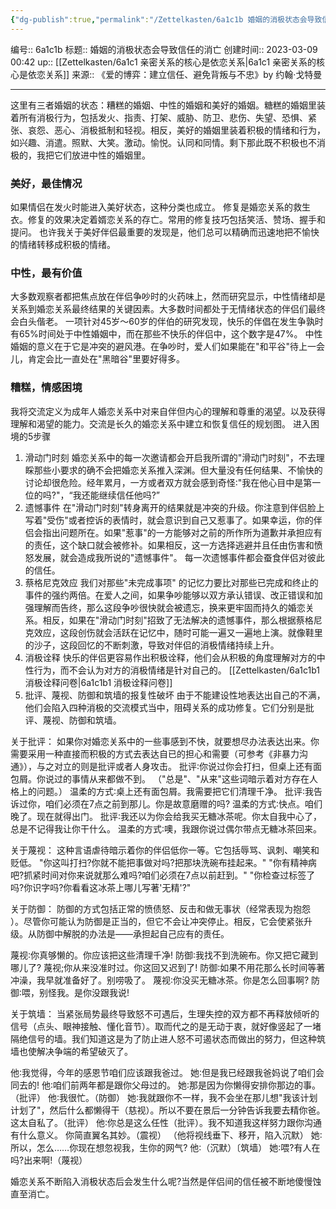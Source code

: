 ```yaml
---
{"dg-publish":true,"permalink":"/Zettelkasten/6a1c1b 婚姻的消极状态会导致信任的消亡/","dgPassFrontmatter":true}
---
```


编号:: 6a1c1b
标题:: 婚姻的消极状态会导致信任的消亡
创建时间:: 2023-03-09 00:42
up:: [[Zettelkasten/6a1c1 亲密关系的核心是依恋关系\|6a1c1 亲密关系的核心是依恋关系]]
来源:: 《爱的博弈：建立信任、避免背叛与不忠》by 约翰·戈特曼

---
这里有三者婚姻的状态：糟糕的婚姻、中性的婚姻和美好的婚姻。糖糕的婚姻里装着所有消极行为，包括发火、指责、打架、威胁、防卫、悲伤、失望、恐惧、紧张、哀怨、恶心、消极抵制和轻视。相反，美好的婚姻里装着积极的情绪和行为，如兴趣、消遣。照默、大笑。激动。愉悦。认同和同情。剩下那此既不积极也不消极的，我把它们放进中性的婚姻里。

### 美好，最佳情况
如果情侣在发火时能进入美好状态，这种分类也成立。
修复是婚恋关系的救生衣。修复的效果决定着婿恋关系的存亡。常用的修复技巧包括笑活、赞场、握手和提问。
也许我关于美好伴侣最重要的发现是，他们总可以精确而迅速地把不愉快的情绪转移成积极的情绪。

### 中性，最有价值
大多数观察者都把焦点放在伴侣争吵时的火药味上，然而研究显示，中性情绪却是关系到婚恋关系最终结果的关键因素。大多数时间都处于无情绪状态的伴侣们最终会白头偕老。
一项针对45岁～60岁的伴伯的研究发现，快乐的伴倡在发生争孰时有65%时间处于中性婚姻中，而在那些不快乐的伴侣中，这个数字是47%。
中性婚姻的意义在于它是冲突的避风港。在争吵时，爱人们如果能在"和平谷"待上一会儿，肯定会比一直处在"黑暗谷"里要好得多。

### 糟糕，情感困境
我将交流定义为成年人婚恋关系中对来自伴但内心的理解和尊重的渴望。以及获得理解和渴望的能力。交流是长久的婚恋关系中建立和恢复信任的规划图。
进入困境的5步骤
1. 滑动门时刻
婚恋关系中的每一次邀请都会开启我所谓的"滑动门时刻"，不去理睬那些小要求的确不会把婚恋关系推入深渊。但大量没有任何结果、不愉快的讨论却很危险。经年累月，一方或者双方就会感到奇怪∶"我在他心目中是第一位的吗?"，“我还能继续信任他吗?”
2. 遗憾事件
在"滑动门时刻"转身离开的结果就是冲突的升级。你注意到伴侣脸上写着"受伤"或者控诉的表情时，就会意识到自己又惹事了。如果幸运，你的伴侣会指出问题所在。如果"惹事"的一方能够对之前的所作所为道歉并承担应有的责任，这个缺口就会被修补。如果相反，这一方选择逃避并且任由伤害和愤怒发展，就会造成我所说的"遗憾事件"。
每一次遗憾事件都会蚕食伴侣对彼此的信任。
3. 蔡格尼克效应
我们对那些"未完成事项" 的记忆力要比对那些已完成和终止的事件的强约两倍。在爱人之间，如果争吵能够以双方承认错误、改正错误和加强理解而告终，那么这段争吵很快就会被遗忘，换来更牢固而持久的婚恋关系。相反，如果在"滑动门时刻"招致了无法解决的遗憾事件，那么根据蔡格尼克效应，这段创伤就会活跃在记忆中，随时可能一遍又一遍地上演。就像鞋里的沙子，这段回忆的不断刺激，导致对伴侣的消极情绪持续上升。
4. 消极诠释
快乐的伴侣更容易作出积极诠释，他们会从积极的角度理解对方的中性行为，而不会认为对方的消极情绪是针对自己的。
[[Zettelkasten/6a1c1b1 消极诠释问卷\|6a1c1b1 消极诠释问卷]]
5. 批评、蔑视、防御和筑墙的报复性破坏
由于不能建设性地表达出自己的不满，他们会陷入四种消极的交流模式当中，阻碍关系的成功修复。它们分别是批评、蔑视、防御和筑墙。

关于批评：
如果你对婚恋关系中的一些事感到不快，就要想尽办法表达出来。你需要采用一种直接而积极的方式去表达自已的担心和需要（可参考《非暴力沟通》），与之对立的则是批评或者人身攻击。
批评∶你说过你会打扫，但桌上还有面包屑。你说过的事情从来都做不到。
（"总是"、"从来"这些词暗示着对方存在人格上的问题。）
温柔的方式∶桌上还有面包屑。我需要把它们清理千净。
批评∶我告诉过你，咱们必须在7点之前到那儿。你是故意磨赠的吗?
温柔的方式∶快点。咱们晚了。现在就得出门。
批评∶我还以为你会给我买无糖冰茶呢。你太自我中心了，总是不记得我让你干什么。
温柔的方式∶噢，我跟你说过偶尔带点无糖冰茶回来。

关于蔑视：
这种言语虐待暗示着你的伴侣低你一等。它包括辱骂、讽刺、嘲笑和贬低。
"你这叫打扫?你就不能把事做对吗?把那块洗碗布挂起来。"
"你有精神病吧?抓紧时间对你来说就那么难吗?咱们必须在7点以前赶到。"
"你检查过标签了吗?你识字吗?你看看这冰茶上哪儿写著'无精'?"

关于防御：
防御的方式包括正常的愤债怒、反击和做无事状（经常表现为抱怨 ）。尽管你可能认为防御是正当的，但它不会让冲突停止。相反，它会使紧张升级。从防御中解脱的办法是——承担起自己应有的责任。

蔑视∶你真够懒的。你应该把这些清理千净!
防御∶我找不到洗碗布。你又把它藏到哪儿了?
蔑视;你从来没准时过。你这回又迟到了!
防御∶如果不用花那么长时间等著冲澡，我早就准备好了。别唠吸了。
蔑视∶你没买无糖冰茶。你是怎么回事啊?
防御∶喂，别怪我。是你没跟我说!

关于筑墙：
当紧张局势最终导致怒不可遇后，生理失控的双方都不再释放倾听的信号（点头、眼神接触、懂化音节）。取而代之的是无动于衷，就好像竖起了一堵隔绝信号的墙。我们知道这是为了防止进人怒不可遏状态而做出的努力，但这种筑墙也使解决争端的希望破灭了。
    
他∶我觉得，今年的感恩节咱们应该跟我爸过。
她∶但是我已经跟我爸妈说了咱们会同去的!
他∶咱们前两年都是跟你父母过的。
她∶那是因为你懒得安排你那边的事。（批评）
他∶我很忙。（防御）
她∶我就跟你不一样，我不会坐在那儿想"我该计划计划了"，然后什么都懒得干（慈视）。所以不要在景后一分钟告诉我要去精你爸。这太自私了。（批评）
他∶你总是这么任性（批评）。我不知道我这样努力跟你沟通有什么意义。
你简直翼名其妙。（震视）
（他将视线垂下、移开，陷入沉默）
她∶所以，怎么……你现在想忽视我，生你的网气?
他∶（沉默）〔筑墙）
她∶喂?有人在吗?出来啊!（蔑视）

婚恋关系不断陷入消极状态后会发生什么呢?当然是伴侣间的信任被不断地傻慢蚀直至消亡。